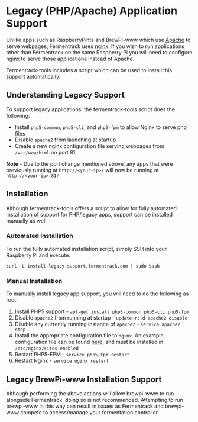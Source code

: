 # Legacy (PHP/Apache) Application Support

Unlike apps such as RaspberryPints and BrewPi-www which use [Apache](https://www.apache.org/) to serve webpages, Fermentrack uses [nginx](https://nginx.org/en/). If you wish to run applications other than Fermentrack on the same Raspberry Pi you will need to configure nginx to serve those applications instead of Apache.

Fermentrack-tools includes a script which can be used to install this support automatically. 


## Understanding Legacy Support

To support legacy applications, the fermentrack-tools script does the following:

* Install `php5-common`, `php5-cli`, and `php5-fpm` to allow Nginx to serve php files
* Disable `apache2` from launching at startup
* Create a new nginx configuration file serving webpages from `/var/www/html` on port 81

**Note** - Due to the port change mentioned above, any apps that were previously running at `http://<your-ip>/` will now be running at `http://<your-ip>:81/`




## Installation

Although fermentrack-tools offers a script to allow for fully automated installation of support for PHP/legacy apps, support can be installed manually as well.

### Automated Installation

To run the fully automated installation script, simply SSH into your Raspberry Pi and execute:

`curl -L install-legacy-support.fermentrack.com | sudo bash`

### Manual Installation

To manually install legacy app support, you will need to do the following as root:

1. Install PHP5 support - `apt-get install php5-common php5-cli php5-fpm`
2. Disable `apache2` from running at startup - `update-rc.d apache2 disable`
3. Disable any currently running instance of `apache2` - `service apache2 stop`
4. Install the appropriate configuration file to `nginx`. An example configuration file can be found [here](https://github.com/enorfelt/fermentrack-tools/tree/master/nginx-configs), and must be installed in `/etc/nginx/sites-enabled`
5. Restart PHP5-FPM - `service php5-fpm restart`
6. Restart Nginx - `service nginx restart`


## Legacy BrewPi-www Installation Support

Although performing the above actions will allow brewpi-www to run alongside Fermentrack, doing so is not recommended. Attempting to run brewpi-www in this way can result in issues as Fermentrack and brewpi-www compete to access/manage your fermentation controller. 

